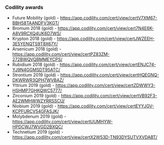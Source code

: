 
### Codility awards
* Future Mobility (gold) - https://app.codility.com/cert/view/certV7XM67-BBH58TAANDFV3KGT/   
* Bromum 2018 (gold)     - https://app.codility.com/cert/view/cert7N4E6K-A8V9RCXQ4UK6D7WS/   
* Krypton 2018 (gold)    - https://app.codility.com/cert/view/certJWZEEH-3E5YENQTS9T8X67Y/   
* Arsenicum 2018 (gold)  - https://app.codility.com/cert/view/certPZ83ZM-272BWQVQBMMEYCPS/   
* Rubidium 2018 (gold)   - https://app.codility.com/cert/view/certENJC74-YJ9N4GGMSDT95ATC/   
* Strontium 2019 (gold)  - https://app.codility.com/cert/view/certHQEGNQ-DKWRWR3QPH7WVBAZ/   
* Yttrium 2019 (gold)    - https://app.codility.com/cert/view/certZDWWY3-HSHMP7GHKQWC5777/   
* Zirconium 2019 (gold)  - https://app.codility.com/cert/view/certVB92F3-AE2WMHWWZYRRSSCU/   
* Niobium 2019 (gold)    - https://app.codility.com/cert/view/certEYYJGV-KCPFURCV54GFASJK/   
* Molybdenum 2019 (gold) - https://app.codility.com/cert/view/certUUMHYW-HPDCWJ7WVGD2BXQC/   
* Technetium 2019 (gold) - https://app.codility.com/cert/view/certX2W53D-TN93DYSUTVXVDABT/   
